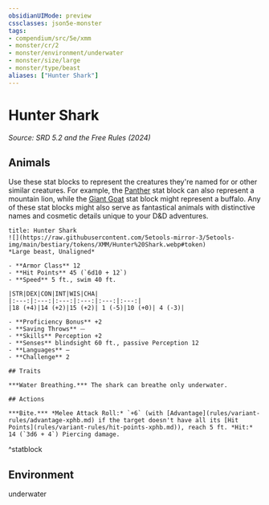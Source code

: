 ```yaml
---
obsidianUIMode: preview
cssclasses: json5e-monster
tags:
- compendium/src/5e/xmm
- monster/cr/2
- monster/environment/underwater
- monster/size/large
- monster/type/beast
aliases: ["Hunter Shark"]
---
```

# Hunter Shark
*Source: SRD 5.2 and the Free Rules (2024)*  

## Animals

Use these stat blocks to represent the creatures they're named for or other similar creatures. For example, the [Panther](compendium/bestiary/beast/panther-xmm.md) stat block can also represent a mountain lion, while the [Giant Goat](compendium/bestiary/beast/giant-goat-xmm.md) stat block might represent a buffalo. Any of these stat blocks might also serve as fantastical animals with distinctive names and cosmetic details unique to your D&D adventures.

```ad-statblock
title: Hunter Shark
![](https://raw.githubusercontent.com/5etools-mirror-3/5etools-img/main/bestiary/tokens/XMM/Hunter%20Shark.webp#token)
*Large beast, Unaligned*

- **Armor Class** 12
- **Hit Points** 45 (`6d10 + 12`)
- **Speed** 5 ft., swim 40 ft.

|STR|DEX|CON|INT|WIS|CHA|
|:---:|:---:|:---:|:---:|:---:|:---:|
|18 (+4)|14 (+2)|15 (+2)| 1 (-5)|10 (+0)| 4 (-3)|

- **Proficiency Bonus** +2
- **Saving Throws** ⏤
- **Skills** Perception +2
- **Senses** blindsight 60 ft., passive Perception 12
- **Languages** —
- **Challenge** 2

## Traits

***Water Breathing.*** The shark can breathe only underwater.

## Actions

***Bite.*** *Melee Attack Roll:* `+6` (with [Advantage](rules/variant-rules/advantage-xphb.md) if the target doesn't have all its [Hit Points](rules/variant-rules/hit-points-xphb.md)), reach 5 ft. *Hit:* 14 (`3d6 + 4`) Piercing damage.
```
^statblock

## Environment

underwater